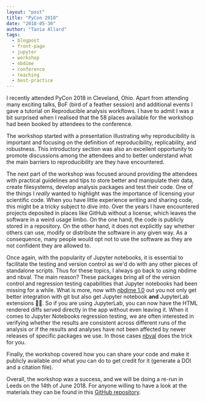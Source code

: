```yaml
---
layout: "post"
title: "PyCon 2018"
date: "2018-05-30"
author: "Tania Allard"
tags:
  - blogpost
  - front-page
  - jupyter
  - workshop
  - nbdime
  - conference
  - teaching
  - best-practice
---
```



I recently attended PyCon 2018 in Cleveland, Ohio. Apart from attending many
exciting talks, BoF (bird of a feather session) and additional events I gave
a tutorial on Reproducible analysis workflows. I have to admit I was a bit
surprised when I realised that the 58 places available for the workshop had been
booked by attendees to the conference.

The workshop started with a presentation illustrating why reproducibility is
important and focusing on the definition of reproducibility, replicability, and
robustness. This introductory section was also an excellent opportunity to promote
discussions among the
attendees and to better understand what the main barriers to reproducibility are
they have encountered.

The next part of the workshop was focused around providing the attendees with practical
guidelines and tips to store better and manipulate their data, create filesystems,
develop analysis packages and test their code. One of the things I *really* wanted
to highlight was the importance of licensing your scientific code. When you have little
experience writing and sharing code, this might be a tricky subject to dive into.
Over the years I have encountered projects deposited in places like GitHub without a license,
which leaves the software in a weird usage limbo. On the one hand, the code is publicly
stored in a repository. On the other hand, it does not explicitly say whether others
can use, modify or distribute the software in any given way.
As a consequence, many people  would opt not to use the software as they are not
confident they are allowed to.

Once again, with the popularity of Jupyter notebooks, it is essential to
facilitate the testing and version control as we'd do with any other pieces of
standalone scripts. Thus for these topics, I always go back to using nbdime and
nbval. The main reason? These packages bring all of the version control and
regression testing capabilities that Jupyter notebooks had been missing for a while.
What is more, now with [nbdime 1.0](https://github.com/jupyter/nbdime) out you not only get better integration with
git but also get Jupyter notebook **and** JupyterLab extensions 🎊🎉.
So if you are using JupyterLab, you can now have the HTML rendered diffs served directly
in the app without even leaving it. When it comes to Jupyter Notebooks regression testing, we are often interested in verifying whether the results are consistent across different
runs of the analysis or if the results and analyses have not been affected by newer
releases of specific packages we use. In those cases [nbval](https://github.com/computationalmodelling/nbval) does the trick for you.

Finally, the workshop covered how you can share your code and make it publicly
available *and* what you can do to get credit for it (generate a DOI and a citation
   file).

Overall, the workshop was a success, and we will be doing a re-run in Leeds on the 14th of June 2018.  For anyone willing to have a look at the materials they can be found in this [GitHub repository](https://github.com/trallard/ReproduciblePython).
